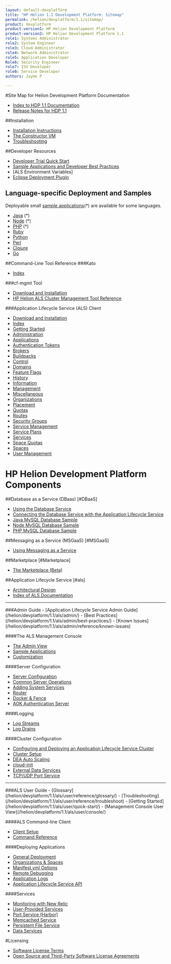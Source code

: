 ```yaml
---
layout: default-devplatform
title: "HP Helion 1.1 Development Platform: Sitemap"
permalink: /helion/devplatform/1.1/sitemap/
product: devplatform
product-version1: HP Helion Development Platform
product-version2: HP Helion Development Platform 1.1
role1: Systems Administrator 
role2: System Engineer
role3: Cloud Administrator
role4: Network Administrator
role5: Application Developer
Role6: Security Engineer
role7: ISV Developer 
role8: Service Developer
authors: Jayme P

---
```

<!--UNDER REVISION-->

<!-- <iframe src="http://15.184.32.138/content/documentation/devplatform/sitemap/"></iframe> -->

#Site Map for Helion Development Platform Documentation

- [Index to HDP 1.1 Documentation](/helion/devplatform/1.1/)
- [Release Notes for HDP 1.1](/helion/devplatform/1.1/release-notes/)


##Installation
- [Installation Instructions](/helion/devplatform/1.1/install/)
- [The Constructor VM](/helion/devplatform/1.1/als/client/constructor)
- [Troubleshooting](/helion/devplatform/1.1/install/troubleshooting/)

##Developer Resources

- [Developer Trial Quick Start](/helion/devplatform/1.1/ALS-developer-trial-quick-start/)
- [Sample Applications and Developer Best Practices](/helion/devplatform/1.1/appdev)
- [ALS Environment Variables]
- [Eclipse Deployment Plugin](/helion/devplatform/1.1/eclipse/)


## Language-specific Deployment and Samples 
Deployable small [sample applications](/helion/devplatform/1.1/appdev/#sample)(*) are available for some languages.

-   [Java](/helion/devplatform/1.1/als/user/deploy/languages/java/) (*)
-   [Node](/helion/devplatform/1.1/als/user/deploy/languages/node/) (*)
-   [PHP](/helion/devplatform/1.1/als/user/deploy/languages/php/) (*)
-   [Ruby](/helion/devplatform/1.1/als/user/deploy/languages/ruby/)
-   [Python](/helion/devplatform/1.1/als/user/deploy/languages/python/)
-   [Perl](/helion/devplatform/1.1/als/user/deploy/languages/perl/)
-   [Clojure](/helion/devplatform/1.1/als/user/deploy/languages/clojure/)
-   [Go](/helion/devplatform/1.1/als/user/deploy/languages/go/)

##Command-Line Tool Reference
###Kato
- [Index](/helion/devplatform/1.1/als/admin/reference/kato-ref)

###cf-mgmt Tool
- [Download and Installation](/helion/devplatform/1.1/als/client/download)
- [HP Helion ALS Cluster Management Tool Reference](/helion/devplatform/1.1/als/client/reference)

###Application Lifecycle Service (ALS) Client
- [Download and Installation](/helion/devplatform/1.1/als/user/client/)
- [Index](/helion/devplatform/1.1/als/user/reference/client-ref)
- [Getting Started](/helion/devplatform/1.1/als/user/reference/client-ref/gettingstarted)
- [Administration](/helion/devplatform/1.1/als/user/reference/client-ref/administration)
- [Applications](/helion/devplatform/1.1/als/user/reference/client-ref/applications)
- [Authentication Tokens](/helion/devplatform/1.1/als/user/reference/client-ref/tokens)
- [Brokers](/helion/devplatform/1.1/als/user/reference/client-ref/brokers)
- [Buildpacks](/helion/devplatform/1.1/als/user/reference/client-ref/buildpacks)
- [Control](/helion/devplatform/1.1/als/user/reference/client-ref/control)
- [Domains](/helion/devplatform/1.1/als/user/reference/client-ref/domains)
- [Feature Flags](/helion/devplatform/1.1/als/user/reference/client-ref/flags)
- [History](/helion/devplatform/1.1/als/user/reference/client-ref/history)
- [Information](/helion/devplatform/1.1/als/user/reference/client-ref/information)
- [Management](/helion/devplatform/1.1/als/user/reference/client-ref/management)
- [Miscellaneous](/helion/devplatform/1.1/als/user/reference/client-ref/miscellaneous)
- [Organizations](/helion/devplatform/1.1/als/user/reference/client-ref/organizations)
- [Placement](/helion/devplatform/1.1/als/user/reference/client-ref/placement)
- [Quotas](/helion/devplatform/1.1/als/user/reference/client-ref/quotas)
- [Routes](/helion/devplatform/1.1/als/user/reference/client-ref/routes)
- [Security Groups](/helion/devplatform/1.1/als/user/reference/client-ref/securitygroups)
- [Service Management](/helion/devplatform/1.1/als/user/reference/client-ref/servicemanagement)
- [Service Plans](/helion/devplatform/1.1/als/user/reference/client-ref/serviceplans)
- [Services](helion/devplatform/1.1/als/user/reference/client-ref/services)
- [Space Quotas](/helion/devplatform/1.1/als/user/reference/client-ref/spacequotas)
- [Spaces](/helion/devplatform/1.1/als/user/reference/client-ref/spaces)
- [User Management](/helion/devplatform/1.1/als/user/reference/client-ref/usermanagement)

# HP Helion Development Platform Components

##Database as a Service (DBaas) [#DBaaS]
- [Using the Database Service](/helion/devplatform/1.1/databaseservice/)
- [Connecting the Database Service with the Application Lifecycle Service](/helion/devplatform/1.1/connectdatabase)
- [Java MySQL Database Sample](/helion/devplatform/1.1/workbook/database/java/) 
- [Node MySQL Database Sample](/helion/devplatform/1.1/workbook/database/node/) 
- [PHP MySQL Database Sample](/helion/devplatform/1.1/workbook/database/php/) 
 
##Messaging as a Service (MSGaaS) [#MSGaaS]

- [Using Messaging as a Service](/helion/devplatform/1.1/messageservice)

##Marketplace [#Marketplace]
- [The Marketplace (Beta)](/helion/devplatform/1.1/marketplace)

##Application Lifecycle Service [#als]
- [Architectural Design](/helion/devplatform/1.1/als/admin/reference/architecture/)
- [Index of ALS Documentation](/helion/devplatform/1.1/als/)
<hr>
###Admin Guide
- [Application Lifecycle Service Admin Guide](/helion/devplatform/1.1/als/admin/)
- [Best Practices](/helion/devplatform/1.1/als/admin/best-practices/)
- [Known Issues](/helion/devplatform/1.1/als/admin/reference/known-issues)

####The ALS Management Console
- [The Admin View](/helion/devplatform/1.1/als/admin/console/)
- [Sample Applications](/helion/devplatform/1.1/als/admin/console/app-store)
- [Customization](/helion/devplatform/1.1/als/admin/console/customize/)
 
####Server Configuration
- [Server Configuration](/helion/devplatform/1.1/als/admin/server/)
- [Common Server Operations](/helion/devplatform/1.1/als/admin/server/operations/)
- [Adding System Services](/helion/devplatform/1.1/als/admin/reference/add-service/)
- [Router](/helion/devplatform/1.1/als/admin/server/router)
- [Docker & Fence](/helion/devplatform/1.1/als/admin/server/docker)
- [AOK Authentication Server](/helion/devplatform/1.1/als/admin/server/aok/)

####Logging
- [Log Streams](/helion/devplatform/1.1/als/admin/server/logging/)
- [Log Drains](/helion/devplatform/1.1/als/admin/best-practices/logging-examples/)

####Cluster Configuration
- [Configuring and Deploying an Application Lifecycle Service Cluster](/helion/devplatform/1.1/deploy/)
- [Cluster Setup](/helion/devplatform/1.1/als/admin/cluster/)
- [DEA Auto Scaling](/helion/devplatform/1.1/als/admin/cluster/autoscaling/)
- [cloud-init](/helion/devplatform/1.1/als/admin/cluster/cloud-init/)
- [External Data Services](/helion/devplatform/1.1/als/admin/cluster/external-db/)
- [TCP/UDP Port Service](/helion/devplatform/1.1/als/admin/cluster/harbor/)
<!-- [Availability and Placement Zones](/helion/devplatform/1.1/als/admin/cluster/zones)-->
<hr>
###ALS User Guide
- [Glossary](/helion/devplatform/1.1/als/user/reference/glossary/)
- [Troubleshooting](/helion/devplatform/1.1/als/user/reference/troubleshoot)
- [Getting Started](/helion/devplatform/1.1/als/user/quick-start/)
- [Management Console User View](/helion/devplatform/1.1/als/user/console/)

####ALS Command-line Client
- [Client Setup](/helion/devplatform/1.1/als/user/client/)
- [Command Reference](/helion/devplatform/1.1/als/user/reference/client-ref/)

####Deploying Applications
- [General Deployment](/helion/devplatform/1.1/als/user/deploy/)
- [Organizations & Spaces](/helion/devplatform/1.1/als/user/deploy/orgs-spaces/)
- [Manifest.yml Options](/helion/devplatform/1.1/als/user/deploy/manifestyml)
- [Remote Debugging](/helion/devplatform/1.1/als/user/deploy/app-debug/)
- [Application Logs](/helion/devplatform/1.1/als/user/deploy/app-logs/)
- [Application Lifecycle Service API](/helion/devplatform/1.1/als/user/reference/api/) 
<!--- [Domains & Routes](/helion/devplatform/1.1/als/user/deploy/domains-routes)
- [Application Auto-Scaling](/helion/devplatform/1.1/als/user/deploy/app-autoscaling)
- - [App Versions](/helion/devplatform/1.1/als/user/deploy/app-versions)-->
####Services
- [Monitoring with New Relic](/helion/devplatform/1.1/als/user/deploy/newrelic/)
- [User-Provided Services](/helion/devplatform/1.1/als/user/services/user-provided/)
- [Port Service (Harbor)](/helion/devplatform/1.1/als/user/services/port-service/)
- [Memcached Service](/helion/devplatform/1.1/als/user/services/memcached/)
- [Persistent File Service](/helion/devplatform/1.1/als/user/services/filesystem/)
- [Data Services](/helion/devplatform/1.1/als/user/services/data-services/)

#Licensing
- [Software License Terms](/helion/devplatform/1.1/eula/)
- [Open Source and Third-Party Software License Agreements](/helion/devplatform/1.1/3rd-party-license-agreements/)

